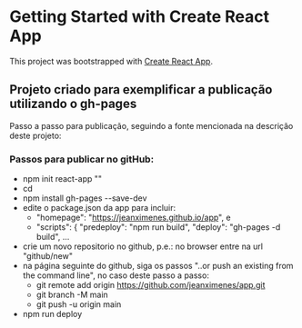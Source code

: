 # Getting Started with Create React App

This project was bootstrapped with [Create React App](https://github.com/facebook/create-react-app).

## Projeto criado para exemplificar a publicação utilizando o gh-pages

Passo a passo para publicação, seguindo a fonte mencionada na descrição deste projeto:

### Passos para publicar no gitHub:

- npm init react-app "<nome-projeto>"
- cd <nome-projeto>
- npm install gh-pages --save-dev
- edite o package.json da app para incluir:
   - "homepage": "https://jeanximenes.github.io/app", e
   - "scripts": {
	"predeploy": "npm run build",
	"deploy": "gh-pages -d build", ...
- crie um novo repositorio no github, p.e.: no browser entre na url "github/new"
- na página seguinte do github, siga os passos "..or push an existing from the command line", no caso deste passo a passo:
   - git remote add origin https://github.com/jeanximenes/app.git
   - git branch -M main
   - git push -u origin main
- npm run deploy
